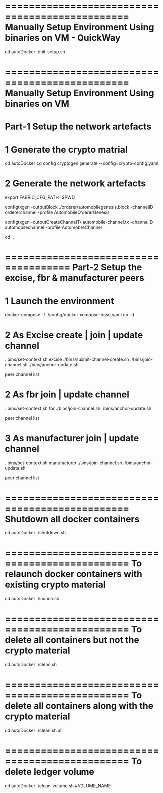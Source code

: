 ===============================================
Manually Setup Environment Using binaries on VM - QuickWay
===============================================

cd autoDocker
./init-setup.sh

===============================================
Manually Setup Environment Using binaries on VM
===============================================
Part-1   Setup the network artefacts
====================================

# 1 Generate the crypto matrial

cd autoDocker
cd config
cryptogen generate --config=crypto-config.yaml



# 2  Generate the network artefacts
export FABRIC_CFG_PATH=$PWD

configtxgen -outputBlock  ./orderer/automobilegenesis.block -channelID ordererchannel  -profile AutomobileOrdererGenesis

configtxgen -outputCreateChannelTx  automobile-channel.tx -channelID automobilechannel  -profile AutomobileChannel

cd ..

=====================================
Part-2  Setup the excise, fbr & manufacturer peers
=====================================
# 1 Launch the environment

docker-compose -f ./config/docker-compose-base.yaml up -d

# 2 As Excise create | join | update channel
. bins/set-context.sh excise
./bins/submit-channel-create.sh
./bins/join-channel.sh
./bins/anchor-update.sh

peer channel list

# 2 As fbr join | update channel
. bins/set-context.sh fbr
./bins/join-channel.sh
./bins/anchor-update.sh

peer channel list

# 3 As manufacturer join | update channel
. bins/set-context.sh manufacturer
./bins/join-channel.sh
./bins/anchor-update.sh

peer channel list


===============================================
Shutdown all docker containers
===============================================
cd autoDocker 
./shutdown.sh

===============================================
To relaunch docker containers with existing crypto material
===============================================
cd autoDocker
./launch.sh

===============================================
To delete all containers but not the crypto material
===============================================
cd autoDocker
./clean.sh

===============================================
To delete all containers along with the crypto material
===============================================
cd autoDocker
./clean.sh all

===============================================
To delete ledger volume
===============================================
cd autoDocker
./clean-volume.sh #VOLUME_NAME








